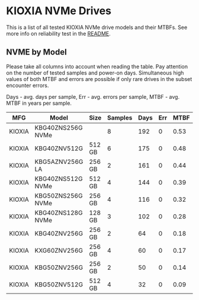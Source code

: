KIOXIA NVMe Drives
==================

This is a list of all tested KIOXIA NVMe drive models and their MTBFs. See more
info on reliability test in the [README](https://github.com/bsdhw/SMART).

NVME by Model
------------

Please take all columns into account when reading the table. Pay attention on the
number of tested samples and power-on days. Simultaneous high values of both MTBF
and errors are possible if only rare drives in the subset encounter errors.

Days - avg. days per sample,
Err  - avg. errors per sample,
MTBF - avg. MTBF in years per sample.

| MFG       | Model              | Size   | Samples | Days  | Err   | MTBF |
|-----------|--------------------|--------|---------|-------|-------|------|
| KIOXIA    | KBG40ZNS256G NVMe  |        | 8       | 192   | 0     | 0.53   |
| KIOXIA    | KBG40ZNV512G       | 512 GB | 6       | 175   | 0     | 0.48   |
| KIOXIA    | KBG5AZNV256G LA    | 256 GB | 2       | 161   | 0     | 0.44   |
| KIOXIA    | KBG40ZNS512G NVMe  | 512 GB | 4       | 144   | 0     | 0.39   |
| KIOXIA    | KBG50ZNS256G NVMe  | 256 GB | 4       | 116   | 0     | 0.32   |
| KIOXIA    | KBG40ZNS128G NVMe  | 128 GB | 3       | 102   | 0     | 0.28   |
| KIOXIA    | KBG40ZNV256G       | 256 GB | 2       | 64    | 0     | 0.18   |
| KIOXIA    | KXG60ZNV256G       | 256 GB | 4       | 60    | 0     | 0.17   |
| KIOXIA    | KBG50ZNV256G       | 256 GB | 2       | 50    | 0     | 0.14   |
| KIOXIA    | KBG50ZNV512G       | 512 GB | 4       | 32    | 0     | 0.09   |
